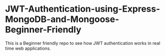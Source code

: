 # JWT-Authentication-using-Express-MongoDB-and-Mongoose-Beginner-Friendly
This is a Beginner friendly repo to see how JWT authentication works in real time web applications. 
